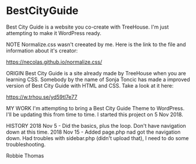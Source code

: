 # BestCityGuide
Best City Guide is a website you co-create with TreeHouse. I'm just attempting to make it WordPress ready.

NOTE
Normalize.css wasn't creeated by me. Here is the link to the file and information about it's creator:

https://necolas.github.io/normalize.css/


ORIGIN
Best City Guide is a site already made by TreeHouse when you are learning CSS. Somebody by the name of Sonja Toncic has made a improved version of Best City Guide with HTML and CSS. Take a look at it here:

https://w.trhou.se/yd59tl7e77


MY WORK
I'm attempting to bring a Best City Guide Theme to WordPress. I'll be updating this from time to time. I started this project on 5 Nov 2018.


HISTORY
2018 Nov 5 - Did the basics, plus the loop. Don't have navigation down at this time.
2018 Nov 15 - Added page.php nad got the navigation down. Had troubles with sidebar.php (didn't upload that), I need to do some troubleshooting.

Robbie Thomas
